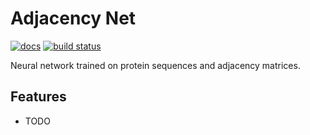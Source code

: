 # Adjacency Net

[![docs](https://img.shields.io/badge/docs-v0.1.0-blue.svg)](https://biological-data-warehouse.gitlab.io/adjacency-net/QQRcgz67PxJNFopTWGygv1Y9iqKle0Mb2rxFh22a9cc/)
[![build status](https://gitlab.com/biological-data-warehouse/adjacency-net/badges/master/build.svg)](https://gitlab.com/biological-data-warehouse/adjacency-net/commits/master/)

Neural network trained on protein sequences and adjacency matrices.

## Features

* TODO
